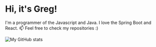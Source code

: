# Hi, it's Greg! 
I'm a programmer of the Javascript and Java. I love the Spring Boot and React. 
📫 Feel free to check my repositories :) 

 <img align="left" alt="My GitHub stats" src="https://github-readme-stats.vercel.app/api?username=hosu794&count_private=true" />

